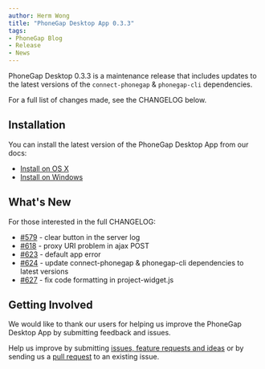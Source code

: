 ```yaml
---
author: Herm Wong
title: "PhoneGap Desktop App 0.3.3"
tags:
- PhoneGap Blog
- Release
- News
---
```


PhoneGap Desktop 0.3.3 is a maintenance release that includes updates to the latest versions of the `connect-phonegap` & `phonegap-cli` dependencies.

For a full list of changes made, see the CHANGELOG below.

## Installation ##

You can install the latest version of the PhoneGap Desktop App from our docs:

- [Install on OS X](http://docs.phonegap.com/references/desktop-app/install/mac/)
- [Install on Windows](http://docs.phonegap.com/references/desktop-app/install/win/)

## What's New ##

For those interested in the full CHANGELOG:

- [#579](https://github.com/phonegap/phonegap-app-desktop/issues/579) - clear button in the server log
- [#618](https://github.com/phonegap/phonegap-app-desktop/issues/618) - proxy URI problem in ajax POST
- [#623](https://github.com/phonegap/phonegap-app-desktop/issues/623) - default app error
- [#624](https://github.com/phonegap/phonegap-app-desktop/issues/624) - update connect-phonegap & phonegap-cli dependencies to latest versions
- [#627](https://github.com/phonegap/phonegap-app-desktop/issues/627) - fix code formatting in project-widget.js

## Getting Involved ##

We would like to thank our users for helping us improve the PhoneGap Desktop App by submitting feedback and issues.

Help us improve by submitting [issues, feature requests and ideas](https://github.com/phonegap/phonegap-app-desktop/issues) or by sending us a [pull request](https://github.com/phonegap/phonegap-app-desktop) to an existing issue.
